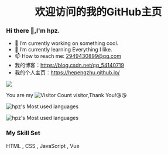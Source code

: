 
<h1 align="center">  欢迎访问的我的GitHub主页  </h1>

### Hi there 👋,I'm hpz.

- 🔭 I’m currently working on something cool.
- 🌱 I’m currently learning Everything I like.
- 📫 How to reach me: 2949430899@qq.com
-   我的博客：https://blog.csdn.net/qq_54140719
-   我的个人主页：https://hepengzhu.github.io/

![](https://github-readme-stats.vercel.app/api?username=Hepengzhu&show_icons=true&theme=transparent)

You are my ![Visitor Count](https://profile-counter.glitch.me/Hepengzhu/count.svg) visitor,Thank You!:kissing_heart::kissing_heart:

![hpz's Most used languages](https://github-readme-stats.vercel.app/api/top-langs?username=Hepengzhu&show_icons=true&count_private=true&theme=gotham)

![hpz's Most used languages](https://github-readme-stats.vercel.app/api/top-langs/?username=Hepengzhu&layout=compact&hide_border=true&langs_count=10)


### My Skill Set
HTML , CSS , JavaScript , Vue

